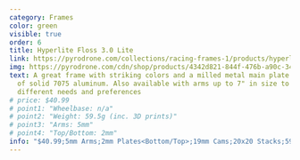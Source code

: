 ```yaml
---
category: Frames
color: green
visible: true
order: 6
title: Hyperlite Floss 3.0 Lite
link: https://pyrodrone.com/collections/racing-frames-1/products/hyperlite-floss-3-0-lite-race-frame-5-inch
img: https://pyrodrone.com/cdn/shop/products/4342d821-844f-476b-a90c-3442022f7c5d_1200x1200.jpg?v=1626381572
text: A great frame with striking colors and a milled metal main plate made out
  of solid 7075 aluminum. Also available with arms up to 7" in size to suit
  different needs and preferences
# price: $40.99
# point1: "Wheelbase: n/a"
# point2: "Weight: 59.5g (inc. 3D prints)"
# point3: "Arms: 5mm"
# point4: "Top/Bottom: 2mm"
info: "$40.99;5mm Arms;2mm Plates<Bottom/Top>;19mm Cams;20x20 Stacks;59.5g"
---
```

